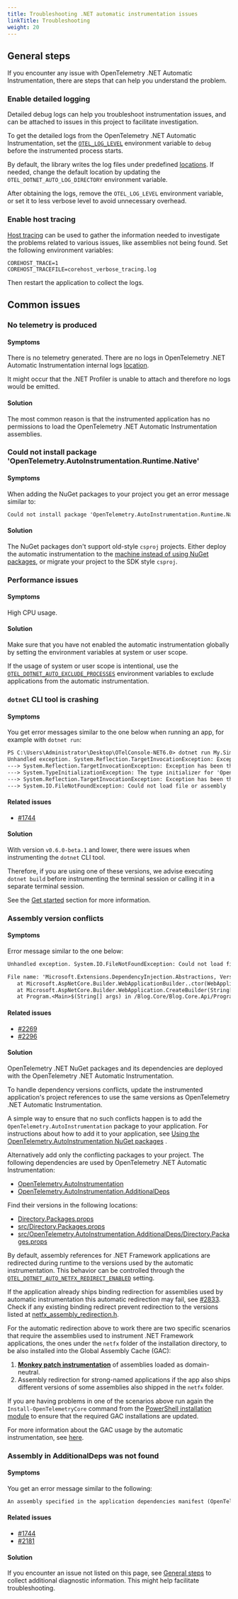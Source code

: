 ```yaml
---
title: Troubleshooting .NET automatic instrumentation issues
linkTitle: Troubleshooting
weight: 20
---
```


## General steps

If you encounter any issue with OpenTelemetry .NET Automatic Instrumentation,
there are steps that can help you understand the problem.

### Enable detailed logging

Detailed debug logs can help you troubleshoot instrumentation issues, and can be
attached to issues in this project to facilitate investigation.

To get the detailed logs from the OpenTelemetry .NET Automatic Instrumentation,
set the [`OTEL_LOG_LEVEL`](./config.md#internal-logs) environment variable to
`debug` before the instrumented process starts.

By default, the library writes the log files under predefined
[locations](./config.md#internal-logs). If needed, change the default location
by updating the `OTEL_DOTNET_AUTO_LOG_DIRECTORY` environment variable.

After obtaining the logs, remove the `OTEL_LOG_LEVEL` environment variable, or
set it to less verbose level to avoid unnecessary overhead.

### Enable host tracing

[Host tracing](https://github.com/dotnet/runtime/blob/edd23fcb1b350cb1a53fa409200da55e9c33e99e/docs/design/features/host-tracing.md#host-tracing)
can be used to gather the information needed to investigate the problems related
to various issues, like assemblies not being found. Set the following
environment variables:

```terminal
COREHOST_TRACE=1
COREHOST_TRACEFILE=corehost_verbose_tracing.log
```

Then restart the application to collect the logs.

## Common issues

### No telemetry is produced

#### Symptoms

There is no telemetry generated. There are no logs in OpenTelemetry .NET
Automatic Instrumentation internal logs [location](./config.md#internal-logs).

It might occur that the .NET Profiler is unable to attach and therefore no logs
would be emitted.

#### Solution

The most common reason is that the instrumented application has no permissions
to load the OpenTelemetry .NET Automatic Instrumentation assemblies.

### Could not install package 'OpenTelemetry.AutoInstrumentation.Runtime.Native'

#### Symptoms

When adding the NuGet packages to your project you get an error message similar
to:

```txt
Could not install package 'OpenTelemetry.AutoInstrumentation.Runtime.Native 1.0.0-rc.1'. You are trying to install this package into a project that targets '.NETFramework,Version=v4.7.2', but the package does not contain any assembly references or content files that are compatible with that framework. For more information, contact the package author.
```

#### Solution

The NuGet packages don't support old-style `csproj` projects. Either deploy the
automatic instrumentation to the
[machine instead of using NuGet packages](./README.md###powershell-module), or
migrate your project to the SDK style `csproj`.

### Performance issues

#### Symptoms

High CPU usage.

#### Solution

Make sure that you have not enabled the automatic instrumentation globally by
setting the environment variables at system or user scope.

If the usage of system or user scope is intentional, use the
[`OTEL_DOTNET_AUTO_EXCLUDE_PROCESSES`](./config.md#global-settings) environment
variables to exclude applications from the automatic instrumentation.

### `dotnet` CLI tool is crashing

#### Symptoms

You get error messages similar to the one below when running an app, for example
with `dotnet run`:

```txt
PS C:\Users\Administrator\Desktop\OTelConsole-NET6.0> dotnet run My.Simple.Console
Unhandled exception. System.Reflection.TargetInvocationException: Exception has been thrown by the target of an invocation.
---> System.Reflection.TargetInvocationException: Exception has been thrown by the target of an invocation.
---> System.TypeInitializationException: The type initializer for 'OpenTelemetry.AutoInstrumentation.Loader.Startup' threw an exception.
---> System.Reflection.TargetInvocationException: Exception has been thrown by the target of an invocation.
---> System.IO.FileNotFoundException: Could not load file or assembly 'Microsoft.Extensions.Configuration.Abstractions, Version=7.0.0.0, Culture=neutral, PublicKeyToken=adb9793829ddae60'. The system cannot find the file specified.
```

#### Related issues

- [#1744](https://github.com/open-telemetry/opentelemetry-dotnet-instrumentation/issues/1744)

#### Solution

With version `v0.6.0-beta.1` and lower, there were issues when instrumenting the
`dotnet` CLI tool.

Therefore, if you are using one of these versions, we advise executing
`dotnet build` before instrumenting the terminal session or calling it in a
separate terminal session.

See the [Get started](./README.md#get-started) section for more information.

### Assembly version conflicts

#### Symptoms

Error message similar to the one below:

```txt
Unhandled exception. System.IO.FileNotFoundException: Could not load file or assembly 'Microsoft.Extensions.DependencyInjection.Abstractions, Version=7.0.0.0, Culture=neutral, PublicKeyToken=adb9793829ddae60'. The system cannot find the file specified.

File name: 'Microsoft.Extensions.DependencyInjection.Abstractions, Version=7.0.0.0, Culture=neutral, PublicKeyToken=adb9793829ddae60'
   at Microsoft.AspNetCore.Builder.WebApplicationBuilder..ctor(WebApplicationOptions options, Action`1 configureDefaults)
   at Microsoft.AspNetCore.Builder.WebApplication.CreateBuilder(String[] args)
   at Program.<Main>$(String[] args) in /Blog.Core/Blog.Core.Api/Program.cs:line 26
```

#### Related issues

- [#2269](https://github.com/open-telemetry/opentelemetry-dotnet-instrumentation/issues/2269)
- [#2296](https://github.com/open-telemetry/opentelemetry-dotnet-instrumentation/issues/2296)

#### Solution

OpenTelemetry .NET NuGet packages and its dependencies are deployed with the
OpenTelemetry .NET Automatic Instrumentation.

To handle dependency versions conflicts, update the instrumented application's
project references to use the same versions as OpenTelemetry .NET Automatic
Instrumentation.

A simple way to ensure that no such conflicts happen is to add the
`OpenTelemetry.AutoInstrumentation` package to your application. For
instructions about how to add it to your application, see
[Using the OpenTelemetry.AutoInstrumentation NuGet packages](./using-the-nuget-packages.md#using-the-opentelemetryautoinstrumentation-nuget-packages)
.

Alternatively add only the conflicting packages to your project. The following
dependencies are used by OpenTelemetry .NET Automatic Instrumentation:

- [OpenTelemetry.AutoInstrumentation](https://github.com/open-telemetry/opentelemetry-dotnet-instrumentation/blob/main/src/OpenTelemetry.AutoInstrumentation/OpenTelemetry.AutoInstrumentation.csproj)
- [OpenTelemetry.AutoInstrumentation.AdditionalDeps](https://github.com/open-telemetry/opentelemetry-dotnet-instrumentation/blob/main/src/OpenTelemetry.AutoInstrumentation.AdditionalDeps/Directory.Build.props)

Find their versions in the following locations:

- [Directory.Packages.props](https://github.com/open-telemetry/opentelemetry-dotnet-instrumentation/blob/main/Directory.Packages.props)
- [src/Directory.Packages.props](https://github.com/open-telemetry/opentelemetry-dotnet-instrumentation/blob/main/src/Directory.Packages.props)
- [src/OpenTelemetry.AutoInstrumentation.AdditionalDeps/Directory.Packages.props](https://github.com/open-telemetry/opentelemetry-dotnet-instrumentation/blob/main/src/OpenTelemetry.AutoInstrumentation.AdditionalDeps/Directory.Packages.props)

By default, assembly references for .NET Framework applications are redirected
during runtime to the versions used by the automatic instrumentation. This
behavior can be controlled through the
[`OTEL_DOTNET_AUTO_NETFX_REDIRECT_ENABLED`](./config.md#additional-settings)
setting.

If the application already ships binding redirection for assemblies used by
automatic instrumentation this automatic redirection may fail, see
[#2833](https://github.com/open-telemetry/opentelemetry-dotnet-instrumentation/issues/2833).
Check if any existing binding redirect prevent redirection to the versions
listed at
[netfx_assembly_redirection.h](../src/OpenTelemetry.AutoInstrumentation.Native/netfx_assembly_redirection.h).

For the automatic redirection above to work there are two specific scenarios
that require the assemblies used to instrument .NET Framework applications, the
ones under the `netfx` folder of the installation directory, to be also
installed into the Global Assembly Cache (GAC):

1. [**Monkey patch instrumentation**](https://en.wikipedia.org/wiki/Monkey_patch#:~:text=Monkey%20patching%20is%20a%20technique,Python%2C%20Groovy%2C%20etc.)
   of assemblies loaded as domain-neutral.
2. Assembly redirection for strong-named applications if the app also ships
   different versions of some assemblies also shipped in the `netfx` folder.

If you are having problems in one of the scenarios above run again the
`Install-OpenTelemetryCore` command from the
[PowerShell installation module](../OpenTelemetry.DotNet.Auto.psm1) to ensure
that the required GAC installations are updated.

For more information about the GAC usage by the automatic instrumentation, see
[here](https://github.com/open-telemetry/opentelemetry-dotnet-instrumentation/issues/1906#issuecomment-1376292814).

### Assembly in AdditionalDeps was not found

#### Symptoms

You get an error message similar to the following:

```txt
An assembly specified in the application dependencies manifest (OpenTelemetry.AutoInstrumentation.AdditionalDeps.deps.json) was not found
```

#### Related issues

- [#1744](https://github.com/open-telemetry/opentelemetry-dotnet-instrumentation/issues/1744)
- [#2181](https://github.com/open-telemetry/opentelemetry-dotnet-instrumentation/issues/2181)

#### Solution

If you encounter an issue not listed on this page, see
[General steps](#general-steps) to collect additional diagnostic information.
This might help facilitate troubleshooting.
